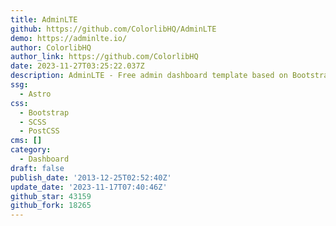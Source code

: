 ```yaml
---
title: AdminLTE
github: https://github.com/ColorlibHQ/AdminLTE
demo: https://adminlte.io/
author: ColorlibHQ
author_link: https://github.com/ColorlibHQ
date: 2023-11-27T03:25:22.037Z
description: AdminLTE - Free admin dashboard template based on Bootstrap 5
ssg:
  - Astro
css:
  - Bootstrap
  - SCSS
  - PostCSS
cms: []
category:
  - Dashboard
draft: false
publish_date: '2013-12-25T02:52:40Z'
update_date: '2023-11-17T07:40:46Z'
github_star: 43159
github_fork: 18265
---
```

